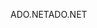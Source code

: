 <span data-ttu-id="161c4-101">ADO.NET</span><span class="sxs-lookup"><span data-stu-id="161c4-101">ADO.NET</span></span>